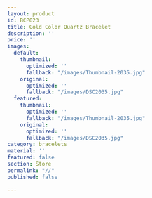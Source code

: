 ```yaml
---
layout: product
id: BCP023
title: Gold Color Quartz Bracelet
description: ''
price: ''
images:
  default:
    thumbnail:
      optimized: ''
      fallback: "/images/Thumbnail-2035.jpg"
    original:
      optimized: ''
      fallback: "/images/DSC2035.jpg"
  featured:
    thumbnail:
      optimized: ''
      fallback: "/images/Thumbnail-2035.jpg"
    original:
      optimized: ''
      fallback: "/images/DSC2035.jpg"
category: bracelets
material: ''
featured: false
section: Store
permalink: "//"
published: false

---
```

